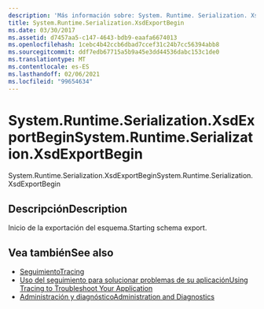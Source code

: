 ```yaml
---
description: 'Más información sobre: System. Runtime. Serialization. XsdExportBegin'
title: System.Runtime.Serialization.XsdExportBegin
ms.date: 03/30/2017
ms.assetid: d7457aa5-c147-4643-bdb9-eaafa6674013
ms.openlocfilehash: 1cebc4b42ccb6dbad7ccef31c24b7cc56394abb8
ms.sourcegitcommit: ddf7edb67715a5b9a45e3dd44536dabc153c1de0
ms.translationtype: MT
ms.contentlocale: es-ES
ms.lasthandoff: 02/06/2021
ms.locfileid: "99654634"
---
```

# <a name="systemruntimeserializationxsdexportbegin"></a><span data-ttu-id="cdac4-103">System.Runtime.Serialization.XsdExportBegin</span><span class="sxs-lookup"><span data-stu-id="cdac4-103">System.Runtime.Serialization.XsdExportBegin</span></span>

<span data-ttu-id="cdac4-104">System.Runtime.Serialization.XsdExportBegin</span><span class="sxs-lookup"><span data-stu-id="cdac4-104">System.Runtime.Serialization.XsdExportBegin</span></span>  
  
## <a name="description"></a><span data-ttu-id="cdac4-105">Descripción</span><span class="sxs-lookup"><span data-stu-id="cdac4-105">Description</span></span>  

 <span data-ttu-id="cdac4-106">Inicio de la exportación del esquema.</span><span class="sxs-lookup"><span data-stu-id="cdac4-106">Starting schema export.</span></span>  
  
## <a name="see-also"></a><span data-ttu-id="cdac4-107">Vea también</span><span class="sxs-lookup"><span data-stu-id="cdac4-107">See also</span></span>

- [<span data-ttu-id="cdac4-108">Seguimiento</span><span class="sxs-lookup"><span data-stu-id="cdac4-108">Tracing</span></span>](index.md)
- [<span data-ttu-id="cdac4-109">Uso del seguimiento para solucionar problemas de su aplicación</span><span class="sxs-lookup"><span data-stu-id="cdac4-109">Using Tracing to Troubleshoot Your Application</span></span>](using-tracing-to-troubleshoot-your-application.md)
- [<span data-ttu-id="cdac4-110">Administración y diagnóstico</span><span class="sxs-lookup"><span data-stu-id="cdac4-110">Administration and Diagnostics</span></span>](../index.md)
